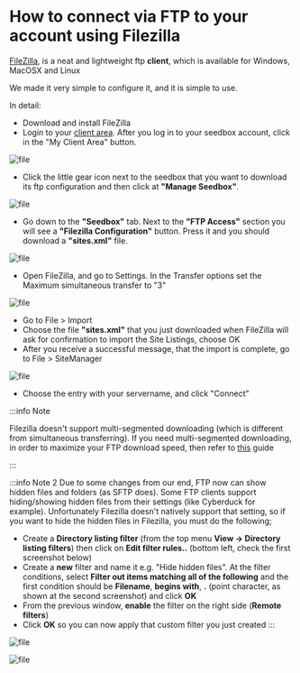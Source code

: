 # How to connect via FTP to your account using Filezilla

[FileZilla](https://filezilla-project.org), is a neat and lightweight ftp **client**, which is available for Windows, MacOSX and Linux

We made it very simple to configure it, and it is simple to use.

In detail:

* Download and install FileZilla
* Login to your [client area](https://www.seedboxes.cc/client). After you log in to your seedbox account, click in the "My Client Area" button.

![file](https://rapiddot-support-community-uploads.s3.amazonaws.com/uploads/image-1590739822559.png)

* Click the little gear icon next to the seedbox that you want to download its ftp configuration and then click at **"Manage Seedbox"**.

![file](https://rapiddot-support-community-uploads.s3.amazonaws.com/uploads/image-1590739835323.png)

* Go down to the **"Seedbox"** tab. Next to the **"FTP Access"** section you will see a **"Filezilla Configuration"** button. Press it and you should download a **"sites.xml"** file.

![file](https://rapiddot-support-community-uploads.s3.amazonaws.com/uploads/image-1590739986052.png)

* Open FileZilla, and go to Settings. In the Transfer options set the Maximum simultaneous transfer to "3"

![file](https://rapiddot-support-community-uploads.s3.amazonaws.com/uploads/image-1491560892972.png)

* Go to File > Import
* Choose the file **"sites.xml"**  that you just downloaded when FileZilla will ask for confirmation to import the Site Listings, choose OK
* After you receive a successful message, that the import is complete, go to File > SiteManager

![file](https://rapiddot-support-community-uploads.s3.amazonaws.com/uploads/image-1598953415041.png)

* Choose the entry with your servername, and click "Connect"

:::info Note

Filezilla doesn't support multi-segmented downloading (which is different from simultaneous transferring).
If you need multi-segmented downloading, in order to maximize your FTP download speed, then refer to [this](../Howtos/Optimize_FTP_downloads_from_your_seedbox_with_multi-part__multi-segmented__downloading) guide

:::

:::info Note 2 
Due to some changes from our end, FTP now can show hidden files and folders (as SFTP does). Some FTP clients support hiding/showing hidden files from their settings (like Cyberduck for example). Unfortunately Filezilla doesn't natively support that setting, so if you want to hide the hidden files in Filezilla, you must do the following;
* Create a **Directory listing filter** (from the top menu **View -> Directory listing filters**) then click on **Edit filter rules..** (bottom left, check the first screenshot below)
* Create a **new** filter and name it e.g. "Hide hidden files". At the filter conditions, select **Filter out items matching all of the following** and the first condition should be **Filename**, **begins with**, **.** (point character, as shown at the second screenshot) and click **OK**
* From the previous window, **enable** the filter on the right side (**Remote filters**)
* Click **OK** so you can now apply that custom filter you just created
:::

![file](https://rapiddot-support-community-uploads.s3.amazonaws.com/uploads/image-1674550517726.png)

![file](https://rapiddot-support-community-uploads.s3.amazonaws.com/uploads/image-1674550524261.png)
